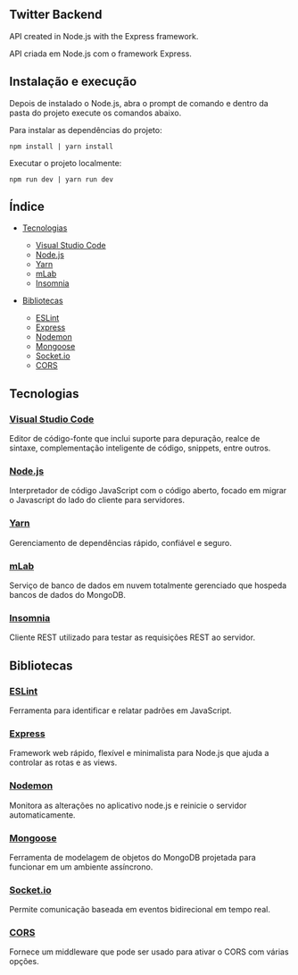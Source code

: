 ## Twitter Backend

API created in Node.js with the Express framework.

API criada em Node.js com o framework Express.


## Instalação e execução

Depois de instalado o Node.js, abra o prompt de comando e dentro da pasta do projeto execute os comandos abaixo.

Para instalar as dependências do projeto:

```
npm install | yarn install
```

Executar o projeto localmente:

```
npm run dev | yarn run dev
```


## Índice

- [Tecnologias](#tecnologias)
  - [Visual Studio Code](#visual-studio-code)
  - [Node.js](#nodejs)
  - [Yarn](#yarn)
  - [mLab](#mlab)
  - [Insomnia](#insomnia)

- [Bibliotecas](#bibliotecas)
  - [ESLint](#eslint)
  - [Express](#express)
  - [Nodemon](#nodemon)
  - [Mongoose](#mongoose)
  - [Socket.io](#socketio)
  - [CORS](#cors)


## Tecnologias

### [Visual Studio Code](https://code.visualstudio.com)
Editor de código-fonte que inclui suporte para depuração, realce de sintaxe, complementação inteligente de código, snippets, entre outros.

### [Node.js](https://nodejs.org)
Interpretador de código JavaScript com o código aberto, focado em migrar o Javascript do lado do cliente para servidores.

### [Yarn](https://yarnpkg.com)
Gerenciamento de dependências rápido, confiável e seguro.

### [mLab](https://mlab.com)
Serviço de banco de dados em nuvem totalmente gerenciado que hospeda bancos de dados do MongoDB.

### [Insomnia](https://insomnia.rest)
Cliente REST utilizado para testar as requisições REST ao servidor.


## Bibliotecas

### [ESLint](https://github.com/eslint/eslint)
Ferramenta para identificar e relatar padrões em JavaScript.

### [Express](https://github.com/expressjs/express)
Framework web rápido, flexível e minimalista para Node.js que ajuda a controlar as rotas e as views.

### [Nodemon](https://github.com/remy/nodemon)
Monitora as alterações no aplicativo node.js e reinicie o servidor automaticamente.

### [Mongoose](https://github.com/Automattic/mongoose)
Ferramenta de modelagem de objetos do MongoDB projetada para funcionar em um ambiente assíncrono.

### [Socket.io](https://github.com/socketio/socket.io)
Permite comunicação baseada em eventos bidirecional em tempo real.

### [CORS](https://github.com/expressjs/cors)
Fornece um middleware que pode ser usado para ativar o CORS com várias opções.
